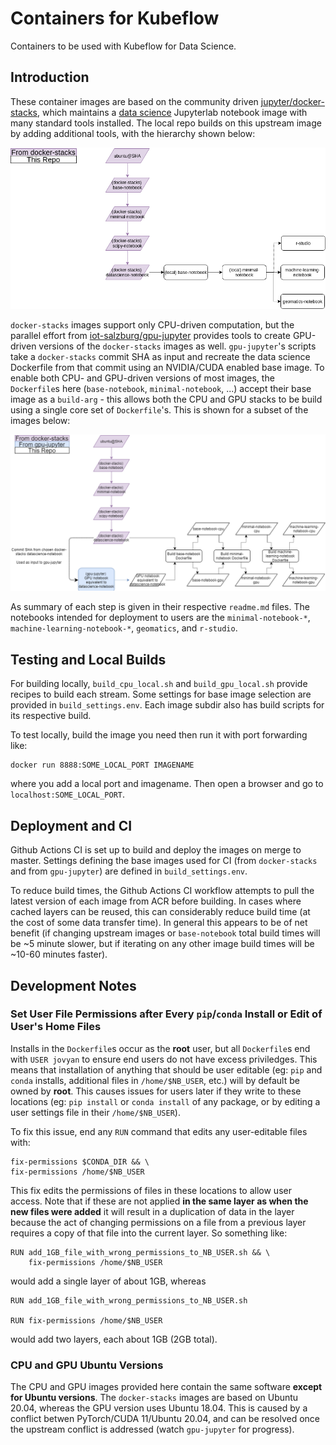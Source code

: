 # Containers for Kubeflow

Containers to be used with Kubeflow for Data Science.

## Introduction

These container images are based on the community driven [jupyter/docker-stacks](https://github.com/jupyter/docker-stacks), which maintains a [data science](https://jupyter-docker-stacks.readthedocs.io/en/latest/using/selecting.html#jupyter-datascience-notebook) Jupyterlab notebook image with many standard tools installed.  The local repo builds on this upstream image by adding additional tools, with the hierarchy shown below:

![High Level Dockerfile Hierarchy](./figures/dockerfile_hierarchy_summary.png)

`docker-stacks` images support only CPU-driven computation, but the parallel effort from [iot-salzburg/gpu-jupyter](https://github.com/iot-salzburg/gpu-jupyter) provides tools to create GPU-driven versions of the `docker-stacks` images as well.  `gpu-jupyter`'s scripts take a `docker-stacks` commit SHA as input and recreate the data science Dockerfile from that commit using an NVIDIA/CUDA enabled base image.  To enable both CPU- and GPU-driven versions of most images, the `Dockerfile`s here (`base-notebook`, `minimal-notebook`, ...) accept their base image as a `build-arg`  - this allows both the CPU and GPU stacks to be build using a single core set of `Dockerfile`'s.  This is shown for a subset of the images below:

![Detailed Dockerfile Hierarchy for Machine Learning](./figures/dockerfile_hierarchy_detailed.png)

As summary of each step is given in their respective `readme.md` files. The notebooks intended for deployment to users are the `minimal-notebook-*`, `machine-learning-notebook-*`, `geomatics`, and `r-studio`.  

## Testing and Local Builds

For building locally, `build_cpu_local.sh` and `build_gpu_local.sh` provide recipes to build each stream.  Some settings for base image selection are provided in `build_settings.env`.  Each image subdir also has build scripts for its respective build.

To test locally, build the image you need then run it with port forwarding like:

```
docker run 8888:SOME_LOCAL_PORT IMAGENAME
```

where you add a local port and imagename.  Then open a browser and go to `localhost:SOME_LOCAL_PORT`.

## Deployment and CI

Github Actions CI is set up to build and deploy the images on merge to master.  Settings defining the base images used for CI (from `docker-stacks` and from `gpu-jupyter`) are defined in `build_settings.env`.  

To reduce build times, the Github Actions CI workflow attempts to pull the latest version of each image from ACR before building.  In cases where cached layers can be reused, this can considerably reduce build time (at the cost of some data transfer time).  In general this appears to be of net benefit (if changing upstream images or `base-notebook` total build times will be ~5 minute slower, but if iterating on any other image build times will be ~10-60 minutes faster).

## Development Notes

### Set User File Permissions after Every `pip`/`conda` Install or Edit of User's Home Files

Installs in the `Dockerfile`s occur as the **root** user, but all `Dockerfile`s end with `USER jovyan` to ensure end users do not have excess priviledges.  This means that installation of anything that should be user editable (eg: `pip` and `conda` installs, additional files in `/home/$NB_USER`, etc.) will by default be owned by **root**.  This causes issues for users later if they write to these locations (eg: `pip install` or `conda install` of any package, or by editing a user settings file in their `/home/$NB_USER`).

To fix this issue, end any `RUN` command that edits any user-editable files with:

```
fix-permissions $CONDA_DIR && \
fix-permissions /home/$NB_USER
```

This fix edits the permissions of files in these locations to allow user access.  Note that if these are not applied **in the same layer as when the new files were added** it will result in a duplication of data in the layer because the act of changing permissions on a file from a previous layer requires a copy of that file into the current layer.  So something like:

```
RUN add_1GB_file_with_wrong_permissions_to_NB_USER.sh && \
	fix-permissions /home/$NB_USER
```

would add a single layer of about 1GB, whereas

```
RUN add_1GB_file_with_wrong_permissions_to_NB_USER.sh

RUN fix-permissions /home/$NB_USER
```

would add two layers, each about 1GB (2GB total).

### CPU and GPU Ubuntu Versions

The CPU and GPU images provided here contain the same software **except for Ubuntu versions**.  The `docker-stacks` images are based on Ubuntu 20.04, whereas the GPU version uses Ubuntu 18.04.  This is caused by a conflict betwen PyTorch/CUDA 11/Ubuntu 20.04, and can be resolved once the upstream conflict is addressed (watch `gpu-jupyter` for progress).